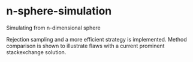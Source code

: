 n-sphere-simulation
===================

Simulating from n-dimensional sphere

Rejection sampling and a more efficient strategy is implemented.
Method comparison is shown to illustrate flaws with a current prominent stackexchange solution.
